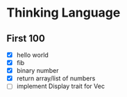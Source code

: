 # Thinking Language

## First 100

- [x] hello world
- [x] fib
- [x] binary number
- [x] return array/list of numbers  
- [ ] implement Display trait for Vec<i16>  
